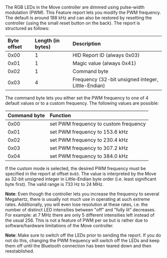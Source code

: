 The RGB LEDs in the Move controller are dimmed using pulse-width modulation (PWM). This Feature report lets you modify the PWM frequency. The default is around 188 kHz and can also be restored by resetting the controller (using the small reset button on the back). The report is structured as follows:

| **Byte offset** | **Length (in bytes)** | **Description** |
|:----------------|:----------------------|:----------------|
| 0x00 | 1 | HID Report ID (always 0x03) |
| 0x01 | 1 | Magic value (always 0x41) |
| 0x02 | 1 | Command byte |
| 0x03 | 4 | Frequency (32-bit unsigned integer, Little-Endian) |

The command byte lets you either set the PWM frequency to one of 4 default values or to a custom frequency. The following values are possible:

| **Command byte** | **Function** |
|:-----------------|:-------------|
| 0x00 | set PWM frequency to custom frequency |
| 0x01 | set PWM frequency to 153.6 kHz |
| 0x02 | set PWM frequency to 230.4 kHz |
| 0x03 | set PWM frequency to 307.2 kHz |
| 0x04 | set PWM frequency to 384.0 kHz |

If the custom mode is selected, the desired PWM frequency must be specified in the report at offset `0x03`. The value is interpreted by the Move as 32-bit unsigned integer in Little-Endian byte order (i.e. least significant byte first). The valid range is 733 Hz to 24 MHz.

**Note**: Even though the controller lets you increase the frequency to several Megahertz, there is usually not much use in operating at such extreme rates. Additionally, you will even lose resolution at these rates, i.e. the number of distinct LED intensities between "off" and "fully lit" decreases. For example: at 7 MHz there are only 5 different intensities left instead of the usual 256. This is not a feature of PWM per se but is rather due to software/hardware limitations of the Move controller.

**Note**: Make sure to switch off the LEDs prior to sending the report. If you do not do this, changing the PWM frequency will switch off the LEDs and keep them off until the Bluetooth connection has been teared down and then reestablished.
